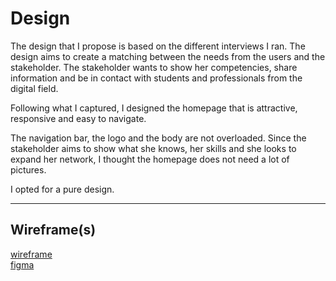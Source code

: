 # Design

The design that I propose is based on the different interviews I ran. The design
aims to create a matching between the needs from the users and the stakeholder.
The stakeholder wants to show her competencies, share information and be in
contact with students and professionals from the digital field.

Following what I captured, I designed the homepage that is attractive,
responsive and easy to navigate.

The navigation bar, the logo and the body are not overloaded. Since the
stakeholder aims to show what she knows, her skills and she looks to expand her
network, I thought the homepage does not need a lot of pictures.

I opted for a pure design.

<!-- give an overview of your project's design -->
<!-- describe the reasoning behind your group's design and wireframe -->
<!-- include other centralized decisions like fonts, palates, ... -->

---

## Wireframe(s)

<!-- provide a link to your wireframe documenting on Figma, or wherever it is -->

[wireframe](<https://www.figma.com/file/USp9EFowgAqTaNs9bzdOQC/Wireframing-(Copy)?node-id=0%3A1>)  
[figma](https://www.figma.com/file/9m8PxA1UltzM8kaz0qlDhR/Alina-home?node-id=0%3A1)
